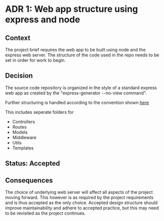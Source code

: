 # ADR 1: Web app structure using express and node

## Context

The project brief requires the web app to be built using node and the express web server. The structure of the code used in the repo needs to be set in order for work to begin.

## Decision

The source code repository is organized in the style of a standard express web app as created by the "express-generator --no-view command".

Further structuring is handled according to the convention shown [here](https://medium.com/codechef-vit/a-better-project-structure-with-express-and-node-js-c23abc2d736f)

This includes seperate folders for

- Controllers
- Routes
- Models
- Middleware
- Utils
- Templates

## Status: Accepted

## Consequences

The choice of underlying web server will affect all aspects of the project moving forward. This however is as required by the project requirements and is thus accepted as the only choice. Accepted design structure should improve maintainability and adhere to accepted practice, but this may need to be revisited as the project continues.
